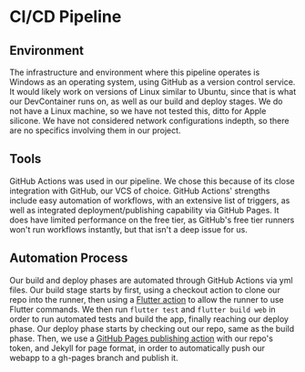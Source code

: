 # CI/CD Pipeline
## Environment
The infrastructure and environment where this pipeline operates is Windows as an operating system, using GitHub as a version control service. It would likely work on versions of Linux similar to Ubuntu, since that is what our DevContainer runs on, as well as our build and deploy stages. We do not have a Linux machine, so we have not tested this, ditto for Apple silicone. We have not considered network configurations indepth, so there are no specifics involving them in our project.
## Tools
GitHub Actions was used in our pipeline. We chose this because of its close integration with GitHub, our VCS of choice. GitHub Actions' strengths include easy automation of workflows, with an extensive list of triggers, as well as integrated deployment/publishing capability via GitHub Pages. It does have limited performance on the free tier, as GitHub's free tier runners won't run workflows instantly, but that isn't a deep issue for us. 
## Automation Process
Our build and deploy phases are automated through GitHub Actions via yml files. Our build stage starts by first, using a checkout action to clone our repo into the runner, then using a [Flutter action](https://github.com/subosito/flutter-action) to allow the runner to use Flutter commands. We then run `flutter test` and `flutter build web` in order to run automated tests and build the app, finally reaching our deploy phase. 
Our deploy phase starts by checking out our repo, same as the build phase. Then, we use a [GitHub Pages publishing action](https://github.com/peaceiris/actions-gh-pages?tab=readme-ov-file#%EF%B8%8F-source-directory-publish_dir) with our repo's token, and Jekyll for page format, in order to automatically push our webapp to a gh-pages branch and publish it. 
